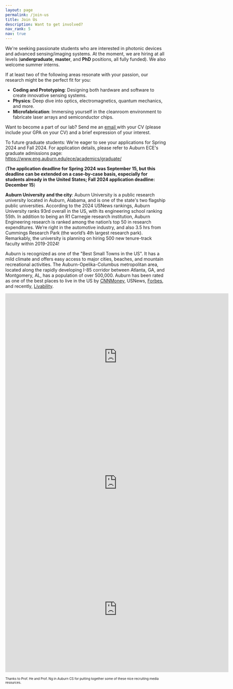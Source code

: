 ```yaml
---
layout: page
permalink: /join-us
title: Join Us
description: Want to get involved?
nav_rank: 5
nav: true
---
```


We're seeking passionate students who are interested in photonic devices and advanced sensing/imaging systems. At the moment, we are hiring at all levels (**undergraduate**, **master**, and **PhD** positions, all fully funded). We also welcome summer interns.


If at least two of the following areas resonate with your passion, our research might be the perfect fit for you:
- **Coding and Prototyping**: Designing both hardware and software to create innovative sensing systems.
- **Physics**: Deep dive into optics, electromagnetics, quantum mechanics, and more.
- **Microfabrication**: Immersing yourself in the cleanroom environment to fabricate laser arrays and semiconductor chips.
  
Want to become a part of our lab? Send me an <a href="mailto:{{ site.email | encode_email }}" title="email">email <i class="fas fa-envelope"></i></a> with your CV (please include your GPA on your CV) and a brief expression of your interest.


To future graduate students: We're eager to see your applications for Spring 2024 and Fall 2024.
For application details, please refer to Auburn ECE's graduate admissions page: <https://www.eng.auburn.edu/ece/academics/graduate/>

(**The application deadline for Spring 2024 was September 15, but this deadline can be extended on a case-by-case basis, especially for students already in the United States; Fall 2024 application deadline: December 15**)

**Auburn University and the city**: Auburn University is a public research university located in Auburn, Alabama, and is one of the state's two flagship public universities. According to the 2024 USNews rankings, Auburn University ranks 93rd overall in the US, with its engineering school ranking 55th. In addition to being an R1 Carnegie research institution, Auburn Engineering research is ranked among the nation’s top 50 in research expenditures. We’re right in the automotive industry, and also 3.5 hrs from Cummings Research Park (the world’s 4th largest research park). Remarkably, the university is planning on hiring 500 new tenure-track faculty within 2019-2024! 


Auburn is recognized as one of the "Best Small Towns in the US". It has a mild climate and offers easy access to major cities, beaches, and mountain recreational activities. The Auburn-Opelika-Columbus metropolitan area, located along the rapidly developing I-85 corridor between Atlanta, GA, and Montgomery, AL, has a population of over 500,000. Auburn has been rated as one of the best places to live in the US by [CNNMoney](https://blog.al.com/montgomery/2012/08/auburn_no_89_on_cnnmoneys_100.html), USNews, [Forbes](https://www.forbes.com/places/al/auburn/?sh=4b1011b07a63), and recently, [Livability](https://livability.com/list/top-100-best-places-to-live/2018/10?page=9). 


<iframe width="700" height="395" src="https://www.youtube.com/embed/fc5nLS5PZNQ?si=89KP2Q-bQYLZ_VH_" title="YouTube video player" frameborder="0" allow="accelerometer; autoplay; clipboard-write; encrypted-media; gyroscope; picture-in-picture; web-share" allowfullscreen></iframe>

<iframe width="700" height="395" src="https://www.youtube.com/embed/S-12TbL_19g?si=AIs6Bo9ESmIGqDPG" title="YouTube video player" frameborder="0" allow="accelerometer; autoplay; clipboard-write; encrypted-media; gyroscope; picture-in-picture; web-share" allowfullscreen></iframe>

<iframe width="700" height="395" src="https://www.youtube.com/embed/akOJ5zAUiEc?si=UozRqNz6DZjwU2Lx" title="YouTube video player" frameborder="0" allow="accelerometer; autoplay; clipboard-write; encrypted-media; gyroscope; picture-in-picture; web-share" allowfullscreen></iframe>

<p><font size="1">Thanks to Prof. He and Prof. Ng in Auburn CS for putting together some of these nice recruiting media resources. </font></p>
